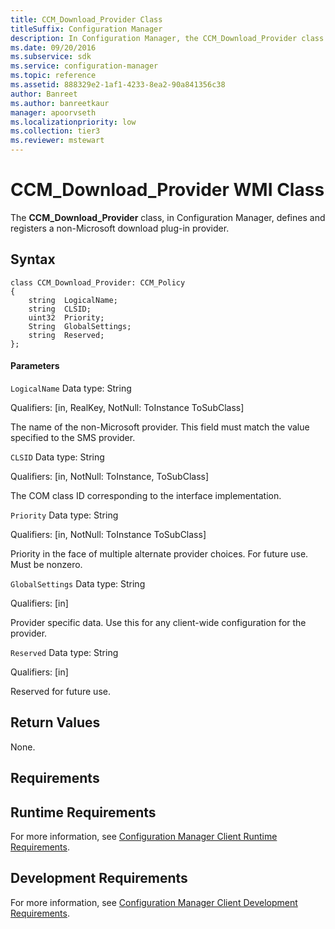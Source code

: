 ```yaml
---
title: CCM_Download_Provider Class
titleSuffix: Configuration Manager
description: In Configuration Manager, the CCM_Download_Provider class defines and registers a non-Microsoft download plug-in provider.
ms.date: 09/20/2016
ms.subservice: sdk
ms.service: configuration-manager
ms.topic: reference
ms.assetid: 888329e2-1af1-4233-8ea2-90a841356c38
author: Banreet
ms.author: banreetkaur
manager: apoorvseth
ms.localizationpriority: low
ms.collection: tier3
ms.reviewer: mstewart
---
```

# CCM_Download_Provider WMI Class
The **CCM_Download_Provider** class, in Configuration Manager, defines and registers a non-Microsoft download plug-in provider.

## Syntax

```
class CCM_Download_Provider: CCM_Policy
{
    string  LogicalName;
    string  CLSID;
    uint32  Priority;
    String  GlobalSettings;
    string  Reserved;
};

```

#### Parameters
 `LogicalName`
 Data type: String

 Qualifiers: [in, RealKey, NotNull: ToInstance ToSubClass]

 The name of the non-Microsoft provider. This field must match the value specified to the SMS provider.

 `CLSID`
 Data type: String

 Qualifiers: [in, NotNull: ToInstance, ToSubClass]

 The COM class ID corresponding to the interface implementation.

 `Priority`
 Data type: String

 Qualifiers: [in, NotNull: ToInstance ToSubClass]

 Priority in the face of multiple alternate provider choices. For future use. Must be nonzero.

 `GlobalSettings`
 Data type: String

 Qualifiers: [in]

 Provider specific data. Use this for any client-wide configuration for the provider.

 `Reserved`
 Data type: String

 Qualifiers: [in]

 Reserved for future use.

## Return Values
 None.

## Requirements

## Runtime Requirements
 For more information, see [Configuration Manager Client Runtime Requirements](../../../../../develop/core/reqs/client-runtime-requirements.md).

## Development Requirements
 For more information, see [Configuration Manager Client Development Requirements](../../../../../develop/core/reqs/client-development-requirements.md).
